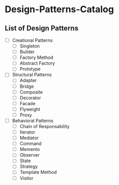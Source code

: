 # Design-Patterns-Catalog

## List of Design Patterns

- [ ] Creational Patterns
   - [ ] Singleton
   - [ ] Builder
   - [ ] Factory Method
   - [ ] Abstract Factory
   - [ ] Prototype

- [ ] Structural Patterns
   - [ ] Adapter
   - [ ] Bridge
   - [ ] Composite
   - [ ] Decorator
   - [ ] Facade
   - [ ] Flyweight
   - [ ] Proxy

- [ ] Behavioral Patterns
   - [ ] Chain of Responsability
   - [ ] Iterator
   - [ ] Mediator
   - [ ] Command
   - [ ] Memento
   - [ ] Observer
   - [ ] State
   - [ ] Strategy
   - [ ] Template Method
   - [ ] Visitor
